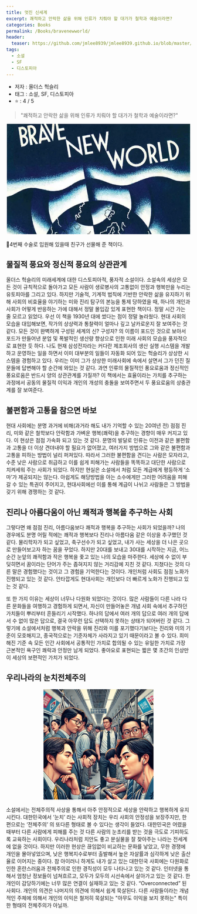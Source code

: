```yaml
---
title: 멋진 신세계
excerpt: 쾌적하고 안락한 삶을 위해 인류가 치뤄야 할 대가가 철학과 예술이라면?
categories: Books
permalink: /Books/bravenewworld/
header:
  teaser: https://github.com/jmlee8939/jmlee8939.github.io/blob/master/assets/images/books/all_the_beauty_in_the_world/sistina_cappella.png?raw=true
tags:
  - 소설
  - SF
  - 디스토피아
---
```


- 저자 : 올더스 헉슬리
- 태그 : 소설, SF, 디스토피아
-  ⭐️   : 4 / 5 

> "쾌적하고 안락한 삶을 위해 인류가 치뤄야 할 대가가 철학과 예술이라면?"

<p align="center">
<img src= "https://github.com/jmlee8939/jmlee8939.github.io/blob/master/assets/images/books/brave_new_world/brave_new_world_cover.png?raw=true" width = 500 height = 300>
</p>

4번째 수술로 입원해 있을때 친구가 선물해 준 책이다. 
## 물질적 풍요와 정신적 풍요의 상관관계

올더스 헉슬리의 미래세계에 대한 디스토피아적, 풍자적 소설이다. 소설속의 세상은 모든 것이 규칙적으로 돌아가고 모든 사람이 생로병사의 고통없이 안정과 행복만을 누리는 유토피아를 그리고 있다. 하지만 기술적, 기계적 법칙에 기반한 안락한 삶을 유지하기 위해 사회의 비효율을 야기하는 미와 진리 탐구의 본능을 통제 당하였을 때, 하나의 개인과 사회가 어떻게 반응하는 가에 대해서 정말 몰입감 있게 표현한 책이다. 정말 시간 가는 줄 모르고 읽었다. 우선 이 책을 1930년 대에 썼다는 점이 정말 놀라웠다. 현대 사회의 모습을 대입해보면, 작가의 상상력과 통찰력이 얼마나 깊고 날카로운지 잘 보여주는 것 같다. 모든 것이 완벽하게 구성된 세계의 신? 구성자? 의 이름이 포드인 것으로 보아서 포드가 만들어낸 분업 및 폭발적인 생산량 향상으로 인한 미래 사회의 모습을 풍자적으로 표현한 듯 하다. 나도 현재 삼성전자라는 커다란 제조회사의 생산 실행 시스템을 개발하고 운영하는 일을 하면서 이미 대부분의 일들이 자동화 되어 있는 헉슬리가 상상한 시스템을 경험하고 있다. 우리는 이미 그가 상상한 미래사회에 속에서 살면서 그가 던진 질문들에 답변해야 할 순간에 와있는 것 같다. 과연 인류의 물질적인 풍요로움과 정신적인 풍요로움은 반드시 양의 상관관계를 가질까? 이 책에서는 효율이라는 가치를 추구하는 과정에서 공동의 물질적 이익과 개인의 개성의 충돌을 보여주면서 두 풍요로움의 상충관계를 잘 보여준다. 

## 불편함과 고통을 참으면 바보

현대 사회에는 분명 과거에 비해(과거라 해도 내가 기억할 수 있는 20여년 전) 점점 진리, 미와 같은 철학보다 안락함과 가벼운 행복(쾌락)을 추구하는 경향이 매우 커지고 있다. 이 현상은 점점 가속화 되고 있는 것 같다. 문명의 발달로 인류는 이전과 같은 불편함과 고통을 더 이상 견뎌내야 할 필요가 없어졌고, 여러가지 방법으로 그와 같은 불편함과 고통을 피하는 방법이 널리 퍼져있다. 따라서 그러한 불편함을 견디는 사람은 모자라고, 수준 낮은 사람으로 취급하고 이를 쉽게 피해가는 사람들을 똑똑하고 대단한 사람으로 치켜세워 주는 사회가 되었다. 하지만 현실은 소설에서 처럼 모든 계급에게 평등하게 ‘소마’가 제공되지는 않는다. 아쉽게도 해당방법을 아는 소수에게만 그러한 어려움을 피해갈 수 있는 특권이 주어지고, 현대사회에선 이를 통해 계급이 나뉘고 사람들은 그 방법을 갖기 위해 경쟁하는 것 같다.

## 진리나 아름다움이 아닌 쾌적과 행복을 추구하는 사회

그렇다면 왜 점점 진리, 아름다움보다 쾌적과 행복을 추구하는 사회가 되었을까? 나의 경우에도 분명 어릴 적에는 쾌적과 행복보다 진리나 아름다움 같은 이상을 추구했던 것 같다. 물리학자가 되고 싶었고, 축구선수가 되고 싶었고, 내가 사는 세상을 더 나은 곳으로 만들어보고자 하는 꿈을 꾸었다. 하지만 20대를 보내고 30대를 시작하는 지금, 어느 순간 눈앞의 쾌적함과 작은 행복을 좇고 있는 나의 모습을 마주한다. 세상에 수 없이 부딪히면서 꿈이라는 단어가 주는 좁혀지지 않는 거리감에 지친 것 같다. 지쳤다는 것의 다른 말은 경험했다는 것이고 그 경험을 기억한다는 것이다. 개인처럼 사회도 점점 노화가 진행되고 있는 것 같다. 안타깝게도 현대사회는 개인보다 더 빠르게 노화가 진행되고 있는 것 같다. 

또 한 가지 이유는 세상이 너무나 다원화 되었다는 것이다. 많은 사람들이 다른 나라 다른 문화들을 여행하고 경험하게 되면서, 자신이 만들어놓은 개념 사회 속에서 추구하던 가치들이 뿌리부터 흔들리기 시작했다. 하나의 답에서 여러 개의 답으로 여러 개의 답에서 수 없이 많은 답으로, 결국 아무런 답도 선택하지 못하는 상태가 되어버린 것 같다. 그렇기에 소설에서처럼 행복과 안락을 위해 진리와 미를 포기했다기보다는 진리와 미의 기준이 모호해지고, 종국적으로는 기준자체가 사라지고 있기 때문이라고 볼 수 있다. 희미해진 기준 속 모든 인간 사회에서 공통적인 가치로 합의될 수 있는 유일한 가치로 가장 근본적인 욕구인 쾌락과 안정만 남게 되었다. 좋아요로 표현되는 짧은 몇 초간의 인상만이 세상의 보편적인 가치가 되었다. 

## 우리나라의 눈치전체주의

<p align="center">
<img src= "https://github.com/jmlee8939/jmlee8939.github.io/blob/master/assets/images/books/brave_new_world/korea_society.png?raw=true" width = 300 height = 300>
</p>


소설에서는 전체주의적 사상을 통해서 아주 안정적으로 세상을 안락하고 행복하게 유지시킨다. 대한민국에서 ‘눈치’ 라는 사회적 장치는 우리 사회의 안정성을 보장주지만, 한편으로는 ‘전체주의’ 의 또다른 형태로 볼 수 있다는 생각이 들었다. 대한민국은 어렸을 때부터 다른 사람에게 피해를 주는 것 다른 사람의 눈초리를 받는 것을 극도로 기피하도록 교육하는 사회이다. 우리나라처럼 치안도 좋고 분실물을 잘 찾아주는 나라는 전세계에 없을 것이다. 하지만 이러한 현상은 끊임없이 비교하는 문화를 낳았고, 무한 경쟁에 개인을 몰아넣었으며, 낮은 행복지수로부터 출발해서 높은 자살률과 심각하게 낮은 출산율로 이어지는 중이다. 참 아이러니 하게도 내가 살고 있는 대한민국 사회에는 다원화로 인한 혼란스러움과 전체주의로 인한 경직성이 모두 나타나고 있는 것 같다.  인터넷을 통해서 엄청난 정보들이 넘쳐흐르고, 모두가 모두의 시선속에서 살아가고 있는 것 같다. 한 개인이 감당하기에는 너무 많은 연결이 실재하고 있는 것 같다. “Overconnected” 된 사회다. 개인의 의견은 나머지의 의견에 의해서 쉽게 묵살된다. 다른 사람들이라는 개념적인 주체에 의해서 개인의 이익은 철저히 묵살되는 "아무도 이익을 보지 못하는" 특이한 형태의 전체주의가 아닐까. 






